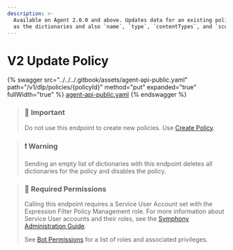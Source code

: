 ```yaml
---
description: >-
  Available on Agent 2.0.0 and above. Updates data for an existing policy, such
  as the dictionaries and also `name`, `type`, `contentTypes`, and `scopes`.
---
```


# V2 Update Policy

{% swagger src="../../../.gitbook/assets/agent-api-public.yaml" path="/v1/dlp/policies/{policyId}" method="put" expanded="true" fullWidth="true" %}
[agent-api-public.yaml](../../../.gitbook/assets/agent-api-public.yaml)
{% endswagger %}

> ### 🚧 Important
>
> Do not use this endpoint to create new policies. Use [Create Policy](v2-create-policy.md).

> ### ❗️ Warning
>
> Sending an empty list of dictionaries with this endpoint deletes all dictionaries for the policy and disables the policy.

> ### 🚧 Required Permissions
>
> Calling this endpoint requires a Service User Account set with the Expression Filter Policy Management role. For more information about Service User accounts and their roles, see the [Symphony Administration Guide](https://symphony.direct/).
>
> See [Bot Permissions](https://docs.developers.symphony.com/building-bots-on-symphony/configuration/bot-permissions) for a list of roles and associated privileges.
